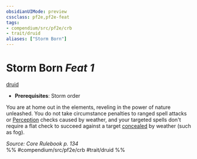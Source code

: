 ```yaml
---
obsidianUIMode: preview
cssclass: pf2e,pf2e-feat
tags:
- compendium/src/pf2e/crb
- trait/druid
aliases: ["Storm Born"]
---
```

# Storm Born  *Feat 1*  
[druid](rules/traits/druid.md)  

- **Prerequisites**: Storm order

You are at home out in the elements, reveling in the power of nature unleashed. You do not take circumstance penalties to ranged spell attacks or [Perception](compendium/skills.md#Perception) checks caused by weather, and your targeted spells don't require a flat check to succeed against a target [concealed](rules/conditions.md#Concealed) by weather (such as fog).

*Source: Core Rulebook p. 134*  
%% #compendium/src/pf2e/crb #trait/druid %%